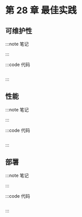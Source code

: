 # 第 28 章 最佳实践

## 可维护性

:::note 笔记

:::

:::code 代码

```js
```

:::

## 性能

:::note 笔记

:::

:::code 代码

```js
```

:::

## 部署

:::note 笔记

:::

:::code 代码

```js
```

:::
